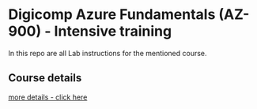 # Digicomp Azure Fundamentals (AZ-900) - Intensive training 
In this repo are all Lab instructions for the mentioned course.

## Course details
[more details - click here](https://www.digicomp.ch/weiterbildung-microsoft-technology/microsoft-azure/microsoft-certified-azure-fundamentals/kurs-microsoft-azure-fundamentals-theorie-intensive-training)